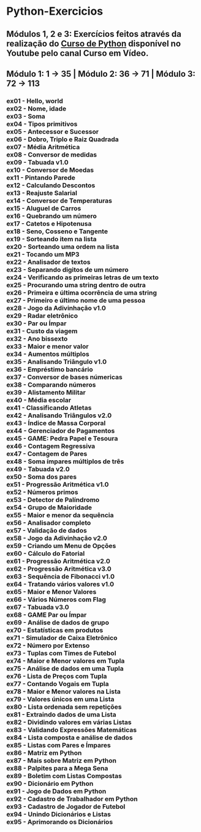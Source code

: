<!DOCTYPE html>
<html lang="pt-BR"> 
<head> 
    <meta charset="UTF-8">
    <meta name="viewport" content="width=device-width, initial-scale=1.0">
    <meta http-equiv="X-UA-Compatible" content="ie=edge">
    
</head>

<body>
   
<h1> Python-Exercicios </h1>
<h2> Módulos 1, 2 e 3: Exercícios feitos através da realização do <a href="https://www.youtube.com/playlist?list=PLHz_AreHm4dlKP6QQCekuIPky1CiwmdI6" target="_blank">Curso de Python</a> disponível no Youtube pelo canal Curso em Vídeo. </h2>
<h2> Módulo 1: 1 → 35 | Módulo 2: 36 → 71 | Módulo 3: 72 → 113 </h2>

<h3>
ex01 - Hello, world <br/>
ex02 - Nome, idade <br/>
ex03 - Soma <br/>
ex04 - Tipos primitivos <br/>
ex05 - Antecessor e Sucessor<br/>
ex06 - Dobro, Triplo e Raiz Quadrada<br/>
ex07 - Média Aritmética<br/>
ex08 - Conversor de medidas<br/>
ex09 - Tabuada v1.0<br/>
ex10 - Conversor de Moedas<br/>
ex11 - Pintando Parede<br/>
ex12 - Calculando Descontos<br/>
ex13 - Reajuste Salarial<br/>
ex14 - Conversor de Temperaturas<br/>
ex15 - Aluguel de Carros<br/>
ex16 - Quebrando um número <br/>
ex17 - Catetos e Hipotenusa <br/>
ex18 - Seno, Cosseno e Tangente<br/>
ex19 - Sorteando item na lista <br/>
ex20 - Sorteando uma ordem na lista <br/>
ex21 - Tocando um MP3<br/>
ex22 - Analisador de textos<br/>
ex23 - Separando digitos de um número<br/>
ex24 - Verificando as primeiras letras de um texto<br/>
ex25 - Procurando uma string dentro de outra<br/>
ex26 - Primeira e última ocorrência de uma string<br/>
ex27 - Primeiro e último nome de uma pessoa<br/>
ex28 - Jogo da Adivinhação v1.0<br/>
ex29 - Radar eletrônico<br/>
ex30 - Par ou Ímpar<br/>
ex31 - Custo da viagem<br/>
ex32 - Ano bissexto<br/>
ex33 - Maior e menor valor<br/>
ex34 - Aumentos múltiplos<br/>
ex35 - Analisando Triângulo v1.0<br/>
ex36 - Empréstimo bancário<br/>
ex37 - Conversor de bases númericas<br/>
ex38 - Comparando números<br/>
ex39 - Alistamento Militar<br/>
ex40 - Média escolar<br/>
ex41 - Classificando Atletas<br/>
ex42 - Analisando Triângulos v2.0<br/>
ex43 - Índice de Massa Corporal<br/>
ex44 - Gerenciador de Pagamentos<br/>
ex45 - GAME: Pedra Papel e Tesoura<br/>
ex46 - Contagem Regressiva<br/>
ex47 - Contagem de Pares<br/>
ex48 - Soma ímpares múltiplos de três<br/>
ex49 - Tabuada v2.0<br/>
ex50 - Soma dos pares<br/>
ex51 - Progressão Aritmética v1.0<br/>
ex52 - Números primos<br/>
ex53 - Detector de Palíndromo<br/>
ex54 - Grupo de Maioridade<br/>
ex55 - Maior e menor da sequência<br/>
ex56 - Analisador completo<br/>
ex57 - Validação de dados<br/>
ex58 - Jogo da Adivinhação v2.0<br/>
ex59 - Criando um Menu de Opções<br/>
ex60 - Cálculo do Fatorial<br/>
ex61 - Progressão Aritmética v2.0<br/>
ex62 - Progressão Aritmética v3.0<br/>
ex63 - Sequência de Fibonacci v1.0<br/>
ex64 - Tratando vários valores v1.0<br/>
ex65 - Maior e Menor Valores<br/>
ex66 - Vários Números com Flag<br/>
ex67 - Tabuada v3.0<br/>
ex68 - GAME Par ou Ímpar<br/>
ex69 - Análise de dados de grupo<br/>
ex70 - Estatísticas em produtos<br/>
ex71 - Simulador de Caixa Eletrônico<br/>
ex72 - Número por Extenso<br/>
ex73 - Tuplas com Times de Futebol<br/>
ex74 - Maior e Menor valores em Tupla<br/>
ex75 - Análise de dados em uma Tupla<br/>
ex76 - Lista de Preços com Tupla<br/>
ex77 - Contando Vogais em Tupla<br/>
ex78 - Maior e Menor valores na Lista<br/>
ex79 - Valores únicos em uma Lista<br/>
ex80 - Lista ordenada sem repetições<br/>
ex81 - Extraindo dados de uma Lista<br/>
ex82 - Dividindo valores em várias Listas<br/>
ex83 - Validando Expressões Matemáticas<br/>
ex84 - Lista composta e análise de dados<br/>
ex85 - Listas com Pares e Ímpares<br/>
ex86 - Matriz em Python<br/>
ex87 - Mais sobre Matriz em Python<br/>
ex88 - Palpites para a Mega Sena<br/>
ex89 - Boletim com Listas Compostas<br/>
ex90 - Dicionário em Python<br/>
ex91 - Jogo de Dados em Python<br/>
ex92 - Cadastro de Trabalhador em Python<br/>
ex93 - Cadastro de Jogador de Futebol<br/>
ex94 - Unindo Dicionários e Listas<br/>
ex95 - Aprimorando os Dicionários<br/>
</h3>

</body>
</html>
